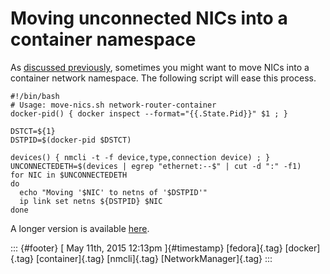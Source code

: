 Moving unconnected NICs into a container namespace
==================================================

As [discussed
previously](http://dummdida.tumblr.com/post/118347887245/different-ways-of-passing-nics-to-containers-and),
sometimes you might want to move NICs into a container network
namespace. The following script will ease this process.

    #!/bin/bash
    # Usage: move-nics.sh network-router-container
    docker-pid() { docker inspect --format="{{.State.Pid}}" $1 ; }

    DSTCT=${1}
    DSTPID=$(docker-pid $DSTCT)

    devices() { nmcli -t -f device,type,connection device) ; }
    UNCONNECTEDETH=$(devices | egrep "ethernet:--$" | cut -d ":" -f1)
    for NIC in $UNCONNECTEDETH
    do
      echo "Moving '$NIC' to netns of '$DSTPID'"
      ip link set netns ${DSTPID} $NIC
    done

A longer version is available
[here](https://github.com/fabiand/dockerfiles/blob/master/move-nics.sh).

::: {#footer}
[ May 11th, 2015 12:13pm ]{#timestamp} [fedora]{.tag} [docker]{.tag}
[container]{.tag} [nmcli]{.tag} [NetworkManager]{.tag}
:::
